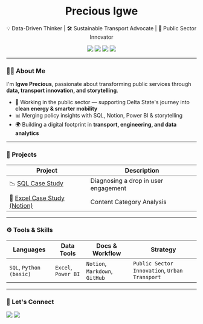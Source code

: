 <h1 align="center">  Precious Igwe</h1>
<p align="center">💡 Data-Driven Thinker | 🛠️ Sustainable Transport Advocate | 🧠 Public Sector Innovator</p>

<p align="center">
  <img src="https://img.shields.io/badge/SQL-Data-blue?style=for-the-badge&logo=postgresql&logoColor=white" />
  <img src="https://img.shields.io/badge/Power%20BI-Business%20Intelligence-F2C811?style=for-the-badge&logo=powerbi&logoColor=black" />
  <img src="https://img.shields.io/badge/Excel-Analysis-217346?style=for-the-badge&logo=microsoft-excel&logoColor=white" />
  <img src="https://img.shields.io/badge/Notion-Workflows-000000?style=for-the-badge&logo=notion&logoColor=white" />
</p>

---

### 👋🏾 About Me

I'm **Igwe Precious**, passionate about transforming public services through **data, transport innovation, and storytelling**.

- 💼 Working in the public sector — supporting Delta State's journey into **clean energy & smarter mobility**
- 📊 Merging policy insights with SQL, Notion, Power BI & storytelling
- 🌍 Building a digital footprint in **transport, engineering, and data analytics**

---

### 🚀 Projects

| Project | Description |
|--------|-------------|
| 📉 [SQL Case Study](https://github.com/your-username/diagnosing-user-drop) | Diagnosing a drop in user engagement |
| 📂 [Excel Case Study (Notion)](https://dorian-eyebrow-1bb.notion.site/Content-Category-Analysis-a23c1856b2814cc89ae4e982e380b775) | Content Category Analysis  |

---

### ⚙️ Tools & Skills

| Languages | Data Tools | Docs & Workflow | Strategy |
|----------|------------|------------------|----------|
| `SQL`, `Python (basic)` | `Excel`, `Power BI` | `Notion`, `Markdown`, `GitHub` | `Public Sector Innovation`, `Urban Transport` |

---

### 🔗 Let's Connect

<p align="left">
  <a href="https://linkedin.com/in/preciousigwe"><img src="https://img.shields.io/badge/LinkedIn-blue?style=flat&logo=linkedin" /></a>
  <a href="https://twitter.com/air_dss"><img src="https://img.shields.io/badge/Twitter-1DA1F2?style=flat&logo=twitter&logoColor=white" /></a>
</p>
